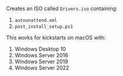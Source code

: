 Creates an ISO called `Drivers.iso` containing:

1. `autounattend.xml`
2. `post_install_setup.ps1`

This works for kickstarts on macOS with:
1. Windows Desktop 10
2. Windows Server 2016
2. Windows Server 2019
3. Windows Server 2022
